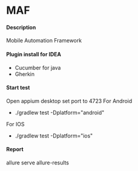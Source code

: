 # MAF
#### Description
Mobile Automation Framework

#### Plugin install for IDEA 
- Cucumber for java 
- Gherkin

#### Start test
Open appium desktop set port to 4723
For Android
- ./gradlew test -Dplatform="android"

For IOS
- ./gradlew test -Dplatform="ios" 

#### Report
allure serve allure-results